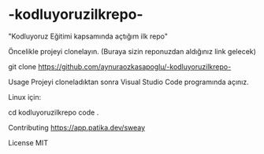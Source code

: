


# -kodluyoruzilkrepo-
 "Kodluyoruz Eğitimi kapsamında açtığım ilk repo" 

Öncelikle projeyi clonelayın. (Buraya sizin reponuzdan aldığınız link gelecek)

git clone https://github.com/aynuraozkasapoglu/-kodluyoruzilkrepo-

Usage
Projeyi cloneladıktan sonra Visual Studio Code programında açınız.

Linux için:

cd kodluyoruzilkrepo
code .

Contributing
https://app.patika.dev/sweay

License
MIT
